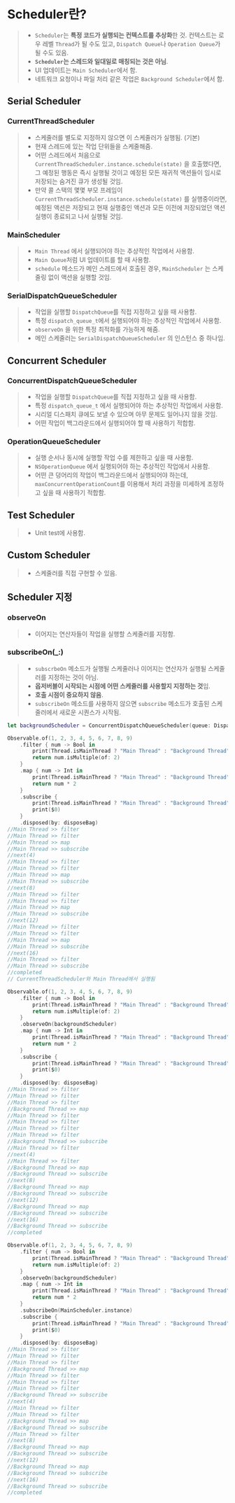 # Scheduler란?

> * `Scheduler`는 **특정 코드가 실행되는 컨텍스트를 추상화**한 것. 컨텍스트는 로우 레벨 `Thread`가 될 수도 있고, `Dispatch Queue`나 `Operation Queue`가 될 수도 있음.
> * **`Scheduler`는 스레드와 일대일로 매칭되는 것은 아님**.
> * UI 업데이트는 `Main Scheduler`에서 함.
> * 네트워크 요청이나 파일 처리 같은 작업은 `Background Scheduler`에서 함.



## Serial Scheduler

### CurrentThreadScheduler

> * 스케줄러를 별도로 지정하지 않으면 이 스케줄러가 실행됨. (기본)
> * 현재 스레드에 있는 작업 단위들을 스케줄해줌.
> * 어떤 스레드에서 처음으로 `CurrentThreadScheduler.instance.schedule(state)`  을 호출했다면, 그 예정된 행동은 즉시 실행될 것이고 예정된 모든 재귀적 액션들이 임시로 저장되는 숨겨진 큐가 생성될 것임. 
> * 만약 콜 스택의 몇몇 부모 프레임이 `CurrentThreadScheduler.instance.schedule(state)` 를 실행중이라면, 예정된 액션은 저장되고 현재 실행중인 액션과 모든 이전에 저장되었던 액션 실행이 종료되고 나서 실행될 것임.



### MainScheduler

> * `Main Thread` 에서 실행되어야 하는 추상적인 작업에서 사용함. 
> * `Main Queue`처럼 UI 업데이트를 할 때 사용함.
> * `schedule` 메소드가 메인 스레드에서 호출된 경우, `MainScheduler` 는 스케줄링 없이 액션을 실행할 것임.



### SerialDispatchQueueScheduler

> * 작업을 실행할 `DispatchQueue`를 직접 지정하고 싶을 때 사용함. 
> * 특정 `dispatch_queue_t`에서 실행되어야 하는 추상적인 작업에서 사용함.
> * `observeOn` 을 위한 특정 최적화를 가능하게 해줌.
> * 메인 스케줄러는 `SerialDispatchQueueScheduler` 의 인스턴스 중 하나임.



## Concurrent Scheduler

### ConcurrentDispatchQueueScheduler

> * 작업을 실행할 `DispatchQueue`를 직접 지정하고 싶을 때 사용함.
> * 특정 `dispatch_queue_t` 에서 실행되어야 하는 추상적인 작업에서 사용함.
> * 시리얼 디스패치 큐에도 보낼 수 있으며 아무 문제도 일어나지 않을 것임.
> * 어떤 작업이 백그라운드에서 실행되어야 할 때 사용하기 적합함.



### OperationQueueScheduler

> * 실행 순서나 동시에 실행할 작업 수를 제한하고 싶을 때 사용함. 
> * `NSOperationQueue` 에서 실행되어야 하는 추상적인 작업에서 사용함.
> * 어떤 큰 덩어리의 작업이 백그라운드에서 실행되어야 하는데, `maxConcurrentOperationCount`를 이용해서 처리 과정을 미세하게 조정하고 싶을 때 사용하기 적합함.



## Test Scheduler

> * Unit test에 사용함.



## Custom Scheduler 

> * 스케줄러를 직접 구현할 수 있음.





## Scheduler 지정

### observeOn 

> * 이어지는 연산자들이 작업을 실행할 스케줄러를 지정함.



### subscribeOn(_:)

> * `subscrbeOn` 메소드가 실행될 스케줄러나 이어지는 연산자가 실행될 스케줄러를 지정하는 것이 아님.
> * **옵저버블이 시작되는 시점에 어떤 스케줄러를 사용할지 지정하는 것**임.
> * **호출 시점이 중요하지 않음**.
> * `subscribeOn` 메소드를 사용하지 않으면 `subscribe` 메소드가 호출된 스케줄러에서 새로운 시퀀스가 시작됨.



```swift
let backgroundScheduler = ConcurrentDispatchQueueScheduler(queue: DispatchQueue.global())

Observable.of(1, 2, 3, 4, 5, 6, 7, 8, 9)
    .filter { num -> Bool in
        print(Thread.isMainThread ? "Main Thread" : "Background Thread", ">> filter")
        return num.isMultiple(of: 2)
    }
    .map { num -> Int in
        print(Thread.isMainThread ? "Main Thread" : "Background Thread", ">> map")
        return num * 2
    }
    .subscribe {
        print(Thread.isMainThread ? "Main Thread" : "Background Thread", ">> subscribe")
        print($0)
    }
    .disposed(by: disposeBag)
//Main Thread >> filter
//Main Thread >> filter
//Main Thread >> map
//Main Thread >> subscribe
//next(4)
//Main Thread >> filter
//Main Thread >> filter
//Main Thread >> map
//Main Thread >> subscribe
//next(8)
//Main Thread >> filter
//Main Thread >> filter
//Main Thread >> map
//Main Thread >> subscribe
//next(12)
//Main Thread >> filter
//Main Thread >> filter
//Main Thread >> map
//Main Thread >> subscribe
//next(16)
//Main Thread >> filter
//Main Thread >> subscribe
//completed
// CurrentThreadScheduler와 Main Thread에서 실행됨

Observable.of(1, 2, 3, 4, 5, 6, 7, 8, 9)
    .filter { num -> Bool in
        print(Thread.isMainThread ? "Main Thread" : "Background Thread", ">> filter")
        return num.isMultiple(of: 2)
    }
    .observeOn(backgroundScheduler)
    .map { num -> Int in
        print(Thread.isMainThread ? "Main Thread" : "Background Thread", ">> map")
        return num * 2
    }
    .subscribe {
        print(Thread.isMainThread ? "Main Thread" : "Background Thread", ">> subscribe")
        print($0)
    }
    .disposed(by: disposeBag)
//Main Thread >> filter
//Main Thread >> filter
//Main Thread >> filter
//Background Thread >> map
//Main Thread >> filter
//Main Thread >> filter
//Main Thread >> filter
//Main Thread >> filter
//Background Thread >> subscribe
//Main Thread >> filter
//next(4)
//Main Thread >> filter
//Background Thread >> map
//Background Thread >> subscribe
//next(8)
//Background Thread >> map
//Background Thread >> subscribe
//next(12)
//Background Thread >> map
//Background Thread >> subscribe
//next(16)
//Background Thread >> subscribe
//completed

Observable.of(1, 2, 3, 4, 5, 6, 7, 8, 9)
    .filter { num -> Bool in
        print(Thread.isMainThread ? "Main Thread" : "Background Thread", ">> filter")
        return num.isMultiple(of: 2)
    }
    .observeOn(backgroundScheduler)
    .map { num -> Int in
        print(Thread.isMainThread ? "Main Thread" : "Background Thread", ">> map")
        return num * 2
    }
    .subscribeOn(MainScheduler.instance)
    .subscribe {
        print(Thread.isMainThread ? "Main Thread" : "Background Thread", ">> subscribe")
        print($0)
    }
    .disposed(by: disposeBag)
//Main Thread >> filter
//Main Thread >> filter
//Main Thread >> filter
//Background Thread >> map
//Main Thread >> filter
//Main Thread >> filter
//Main Thread >> filter
//Background Thread >> subscribe
//next(4)
//Main Thread >> filter
//Main Thread >> filter
//Background Thread >> map
//Background Thread >> subscribe
//Main Thread >> filter
//next(8)
//Background Thread >> map
//Background Thread >> subscribe
//next(12)
//Background Thread >> map
//Background Thread >> subscribe
//next(16)
//Background Thread >> subscribe
//completed
```